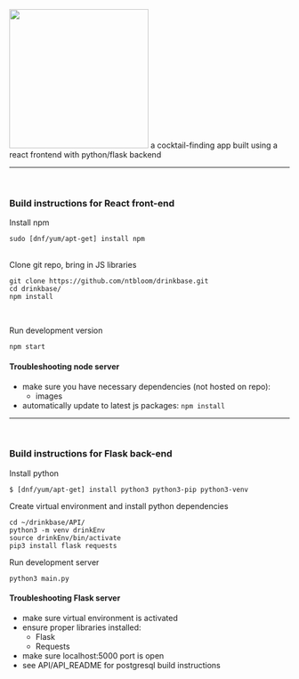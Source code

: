 
<img src=http://ntbloom.com/static/images/drinkBaseWhite.png width=250>
a cocktail-finding app built using a react frontend with python/flask backend

---

<br/>

### Build instructions for React front-end

Install npm

```
sudo [dnf/yum/apt-get] install npm
```
<br/>
Clone git repo, bring in JS libraries

```
git clone https://github.com/ntbloom/drinkbase.git
cd drinkbase/
npm install
```

<br/>

Run development version 

```
npm start
```


#### Troubleshooting node server
* make sure you have necessary dependencies (not hosted on repo):
  * images
* automatically update to latest js packages:
```npm install ```

---

<br/>

### Build instructions for Flask back-end

Install python

```
$ [dnf/yum/apt-get] install python3 python3-pip python3-venv
```

Create virtual environment and install python dependencies

```
cd ~/drinkbase/API/
python3 -m venv drinkEnv
source drinkEnv/bin/activate
pip3 install flask requests
```

Run development server

```
python3 main.py
```

#### Troubleshooting Flask server
* make sure virtual environment is activated
* ensure proper libraries installed:
  * Flask
  * Requests
* make sure localhost:5000 port is open
* see API/API_README for postgresql build instructions
